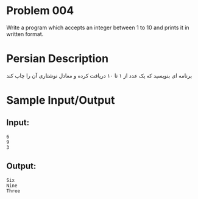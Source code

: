 
# Problem 004
Write a program which accepts an integer between 1 to 10 and prints
 it in written format.

# Persian Description
برنامه ای بنویسید که یک عدد از ۱ تا ۱۰ دریافت کرده و معادل نوشتاری آن را چاپ کند

# Sample Input/Output

## Input:
```
6
9
3
```

## Output: 
```
Six
Nine
Three
```
